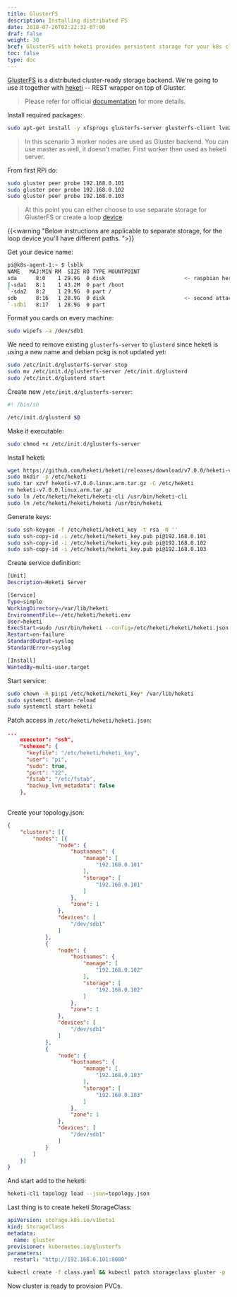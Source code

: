 ```yaml
---
title: GlusterFS
description: Installing distributed FS
date: 2018-07-26T02:22:32-07:00
draf: false
weight: 30
bref: GlusterFS with heketi provides persistent storage for your k8s cluster
toc: false
type: doc
---
```


[GlusterFS](https://www.gluster.org) is a distributed cluster-ready storage backend. We're going to use it together with [heketi](https://github.com/heketi/heketi) -- REST wrapper on top of Gluster. 

> Please refer for official [documentation](https://github.com/gluster/gluster-kubernetes/tree/master/docs/examples/dynamic_provisioning_external_gluster) for more details. 

Install required packages:

```bash
sudo apt-get install -y xfsprogs glusterfs-server glusterfs-client lvm2 thin-provisioning-tools
```

> In this scenario 3 worker nodes are used as Gluster backend. You can use master as well, it doesn't matter. First worker then used as heketi server. 

From first RPi do:

```bash
sudo gluster peer probe 192.168.0.101
sudo gluster peer probe 192.168.0.102
sudo gluster peer probe 192.168.0.103
```

> At this point you can either choose to use separate storage for GlusterFS or create a loop [device](https://techdev.io/en/developer-blog/deploying-glusterfs-in-your-bare-metal-kubernetes-cluster).

{{<warning "Below instructions are applicable to separate storage, for the loop device you'll have different paths. ">}} 

Get your device name: 
```bash
pi@k8s-agent-1:~ $ lsblk
NAME   MAJ:MIN RM  SIZE RO TYPE MOUNTPOINT
sda      8:0    1 29.9G  0 disk                         <- raspbian here
|-sda1   8:1    1 43.2M  0 part /boot
`-sda2   8:2    1 29.9G  0 part /
sdb      8:16   1 28.9G  0 disk                         <- second attached USB
`-sdb1   8:17   1 28.9G  0 part
```

Format you cards on every machine: 
```bash
sudo wipefs -a /dev/sdb1
```

We need to remove existing `glusterfs-server` to `glusterd` since heketi is using a new name and debian pckg is not updated yet:
```bash
sudo /etc/init.d/glusterfs-server stop
sudo mv /etc/init.d/glusterfs-server /etc/init.d/glusterd
sudo /etc/init.d/glusterd start
```

Create new `/etc/init.d/glusterfs-server`: 
```bash
#! /bin/sh

/etc/init.d/glusterd $@
```

Make it executable: 
```bash
sudo chmod +x /etc/init.d/glusterfs-server
```

Install heketi: 

```bash
wget https://github.com/heketi/heketi/releases/download/v7.0.0/heketi-v7.0.0.linux.arm.tar.gz
sudo mkdir -p /etc/heketi
sudo tar xzvf heketi-v7.0.0.linux.arm.tar.gz -C /etc/heketi
rm heketi-v7.0.0.linux.arm.tar.gz
sudo ln /etc/heketi/heketi/heketi-cli /usr/bin/heketi-cli 
sudo ln /etc/heketi/heketi/heketi /usr/bin/heketi 
```

Generate keys:
```bash
sudo ssh-keygen -f /etc/heketi/heketi_key -t rsa -N ''
sudo ssh-copy-id -i /etc/heketi/heketi_key.pub pi@192.168.0.101
sudo ssh-copy-id -i /etc/heketi/heketi_key.pub pi@192.168.0.102
sudo ssh-copy-id -i /etc/heketi/heketi_key.pub pi@192.168.0.103
```

Create service definition: 
```bash
[Unit]
Description=Heketi Server

[Service]
Type=simple
WorkingDirectory=/var/lib/heketi
EnvironmentFile=-/etc/heketi/heketi.env
User=heketi
ExecStart=sudo /usr/bin/heketi --config=/etc/heketi/heketi/heketi.json
Restart=on-failure
StandardOutput=syslog
StandardError=syslog

[Install]
WantedBy=multi-user.target
```

Start service:
```bash
sudo chown -R pi:pi /etc/heketi/heketi_key* /var/lib/heketi
sudo systemctl daemon-reload
sudo systemctl start heketi
```

Patch access in `/etc/heketi/heketi/heketi.json`:
```json
...
    executor": "ssh",
    "sshexec": {
      "keyfile": "/etc/heketi/heketi_key",
      "user": "pi",
      "sudo": true,
      "port": "22",
      "fstab": "/etc/fstab",
      "backup_lvm_metadata": false
    },
    
```


Create your topology.json:
```json
{
	"clusters": [{
		"nodes": [{
				"node": {
					"hostnames": {
						"manage": [
							"192.168.0.101"
						],
						"storage": [
							"192.168.0.101"
						]
					},
					"zone": 1
				},
				"devices": [
					"/dev/sdb1"
				]
			},
			{
				"node": {
					"hostnames": {
						"manage": [
							"192.168.0.102"
						],
						"storage": [
							"192.168.0.102"
						]
					},
					"zone": 1
				},
				"devices": [
					"/dev/sdb1"
				]
			},
			{
				"node": {
					"hostnames": {
						"manage": [
							"192.168.0.103"
						],
						"storage": [
							"192.168.0.103"
						]
					},
					"zone": 1
				},
				"devices": [
					"/dev/sdb1"
				]
			}
		]
	}]
}
```

And start add to the heketi: 

```bash
heketi-cli topology load --json=topology.json
```

Last thing is to create heketi StorageClass: 

```yaml
apiVersion: storage.k8s.io/v1beta1
kind: StorageClass
metadata:
  name: gluster
provisioner: kubernetes.io/glusterfs
parameters: 
  resturl: "http://192.168.0.101:8080"
```

```bash
kubectl create -f class.yaml && kubectl patch storageclass gluster -p '{"metadata": {"annotations":{"storageclass.kubernetes.io/is-default-class":"true"}}}'
```

Now cluster is ready to provision PVCs.